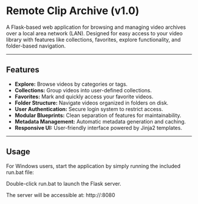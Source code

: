 # Remote Clip Archive (v1.0)

A Flask-based web application for browsing and managing video archives over a local area network (LAN). Designed for easy access to your video library with features like collections, favorites, explore functionality, and folder-based navigation.

---

## Features

- **Explore:** Browse videos by categories or tags.
- **Collections:** Group videos into user-defined collections.
- **Favorites:** Mark and quickly access your favorite videos.
- **Folder Structure:** Navigate videos organized in folders on disk.
- **User Authentication:** Secure login system to restrict access.
- **Modular Blueprints:** Clean separation of features for maintainability.
- **Metadata Management:** Automatic metadata generation and caching.
- **Responsive UI:** User-friendly interface powered by Jinja2 templates.

---

## Usage
For Windows users, start the application by simply running the included run.bat file:

Double-click run.bat to launch the Flask server.

The server will be accessible at:
http://<your-lan-ip>:8080
